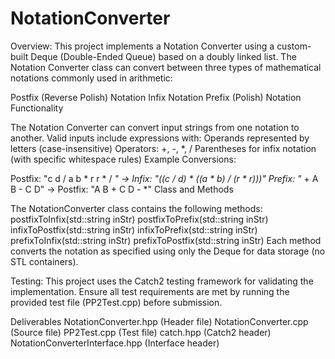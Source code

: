 # NotationConverter
Overview:
This project implements a Notation Converter using a custom-built Deque (Double-Ended Queue) based on a doubly linked list. The Notation Converter class can convert between three types of mathematical notations commonly used in arithmetic:

Postfix (Reverse Polish) Notation
Infix Notation
Prefix (Polish) Notation
Functionality

The Notation Converter can convert input strings from one notation to another. Valid inputs include expressions with:
Operands represented by letters (case-insensitive)
Operators: +, -, *, /
Parentheses for infix notation (with specific whitespace rules)
Example Conversions:

Postfix: "c d / a b * r r * / *" → Infix: "((c / d) * ((a * b) / (r * r)))"
Prefix: "* + A B - C D" → Postfix: "A B + C D - *"
Class and Methods

The NotationConverter class contains the following methods:
postfixToInfix(std::string inStr)
postfixToPrefix(std::string inStr)
infixToPostfix(std::string inStr)
infixToPrefix(std::string inStr)
prefixToInfix(std::string inStr)
prefixToPostfix(std::string inStr)
Each method converts the notation as specified using only the Deque for data storage (no STL containers).

Testing:
This project uses the Catch2 testing framework for validating the implementation. Ensure all test requirements are met by running the provided test file (PP2Test.cpp) before submission.

Deliverables
NotationConverter.hpp (Header file)
NotationConverter.cpp (Source file)
PP2Test.cpp (Test file)
catch.hpp (Catch2 header)
NotationConverterInterface.hpp (Interface header)
